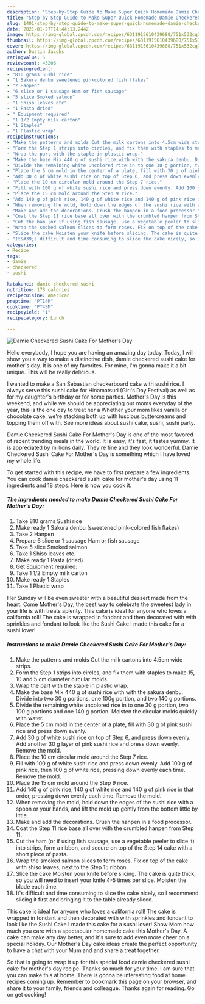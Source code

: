 ```yaml
---
description: "Step-by-Step Guide to Make Super Quick Homemade Damie Checkered Sushi Cake For Mother&amp;#39;s Day"
title: "Step-by-Step Guide to Make Super Quick Homemade Damie Checkered Sushi Cake For Mother&amp;#39;s Day"
slug: 1401-step-by-step-guide-to-make-super-quick-homemade-damie-checkered-sushi-cake-for-mother-and-39-s-day
date: 2021-01-27T14:44:13.244Z
image: https://img-global.cpcdn.com/recipes/6311915610439680/751x532cq70/damie-checkered-sushi-cake-for-mothers-day-recipe-main-photo.jpg
thumbnail: https://img-global.cpcdn.com/recipes/6311915610439680/751x532cq70/damie-checkered-sushi-cake-for-mothers-day-recipe-main-photo.jpg
cover: https://img-global.cpcdn.com/recipes/6311915610439680/751x532cq70/damie-checkered-sushi-cake-for-mothers-day-recipe-main-photo.jpg
author: Dustin Jacobs
ratingvalue: 5
reviewcount: 43206
recipeingredient:
- "810 grams Sushi rice"
- "1 Sakura denbu sweetened pinkcolored fish flakes"
- "2 Hanpen"
- "6 slice or 1 sausage Ham or fish sausage"
- "5 slice Smoked salmon"
- "1 Shiso leaves etc"
- "1 Pasta dried"
- " Equipment required"
- "1 1/2 Empty milk carton"
- "1 Staples"
- "1 Plastic wrap"
recipeinstructions:
- "Make the patterns and molds Cut the milk cartons into 4.5cm wide strips."
- "Form the Step 1 strips into circles, and fix them with staples to make 15, 10 and 5 cm diameter circular molds."
- "Wrap the part with the staple in plastic wrap."
- "Make the base Mix 440 g of sushi rice with with the sakura denbu. Divide into two 30 g portions, one 100g  portion, and two 140 g portions."
- "Divide the remaining white uncolored rice in to one 30 g portion, two 100 g portions and one 140 g portion. Moisten the circular molds quickly with water."
- "Place the 5 cm mold in the center of a plate, fill with 30 g of pink sushi rice and press down evenly."
- "Add 30 g of white sushi rice on top of Step 6, and press down evenly. Add another 30 g layer of pink sushi rice and press down evenly. Remove the mold."
- "Place the 10 cm circular mold around the Step 7 rice."
- "Fill with 100 g of white sushi rice and press down evenly. Add 100 g of pink rice, then 100 g of white rice, pressing down evenly each time. Remove the mold."
- "Place the 15 cm mold around the Step 9 rice."
- "Add 140 g of pink rice, 140 g of white rice and 140 g of pink rice in that order, pressing down evenly each time. Remove the mold."
- "When removing the mold, hold down the edges of the sushi rice with a spoon or your hands, and lift the mold up gently from the bottom little by little."
- "Make and add the decorations. Crush the hanpen in a food processor."
- "Coat the Step 11 rice base all over with the crumbled hanpen from Step 11."
- "Cut the ham (or if using fish sausage, use a vegetable peeler to slice it) into strips, form a ribbon, and secure on top of the Step 14 cake with a short piece of pasta."
- "Wrap the smoked salmon slices to form roses. Fix on top of the cake with shiso leaves, next to the Step 15 ribbon."
- "Slice the cake Moisten your knife before slicing. The cake is quite thick, so you will need to insert your knife 4-5 times per slice. Moisten the blade each time."
- "It&#39;s difficult and time consuming to slice the cake nicely, so I recommend slicing it first and bringing it to the table already sliced."
categories:
- Recipe
tags:
- damie
- checkered
- sushi

katakunci: damie checkered sushi 
nutrition: 178 calories
recipecuisine: American
preptime: "PT14M"
cooktime: "PT45M"
recipeyield: "1"
recipecategory: Lunch

---
```



![Damie Checkered Sushi Cake For Mother&#39;s Day](https://img-global.cpcdn.com/recipes/6311915610439680/751x532cq70/damie-checkered-sushi-cake-for-mothers-day-recipe-main-photo.jpg)

Hello everybody, I hope you are having an amazing day today. Today, I will show you a way to make a distinctive dish, damie checkered sushi cake for mother&#39;s day. It is one of my favorites. For mine, I'm gonna make it a bit unique. This will be really delicious.

I wanted to make a San Sebastian checkerboard cake with sushi rice. I always serve this sushi cake for Hinamatsuri (Girl&#39;s Day Festival) as well as for my daughter&#39;s birthday or for home parties. Mother&#39;s Day is this weekend, and while we should be appreciating our moms everyday of the year, this is the one day to treat her a Whether your mom likes vanilla or chocolate cake, we&#39;re stacking both up with luscious buttercreams and topping them off with. See more ideas about sushi cake, sushi, sushi party.

Damie Checkered Sushi Cake For Mother&#39;s Day is one of the most favored of recent trending meals in the world. It is easy, it's fast, it tastes yummy. It is appreciated by millions daily. They're fine and they look wonderful. Damie Checkered Sushi Cake For Mother&#39;s Day is something which I have loved my whole life.


To get started with this recipe, we have to first prepare a few ingredients. You can cook damie checkered sushi cake for mother&#39;s day using 11 ingredients and 18 steps. Here is how you cook it.

<!--inarticleads1-->

##### The ingredients needed to make Damie Checkered Sushi Cake For Mother&#39;s Day:

1. Take 810 grams Sushi rice
1. Make ready 1 Sakura denbu (sweetened pink-colored fish flakes)
1. Take 2 Hanpen
1. Prepare 6 slice or 1 sausage Ham or fish sausage
1. Take 5 slice Smoked salmon
1. Take 1 Shiso leaves etc.
1. Make ready 1 Pasta (dried)
1. Get  Equipment required:
1. Take 1 1/2 Empty milk carton
1. Make ready 1 Staples
1. Take 1 Plastic wrap


Her Sunday will be even sweeter with a beautiful dessert made from the heart. Come Mother&#39;s Day, the best way to celebrate the sweetest lady in your life is with treats aplenty. This cake is ideal for anyone who loves a california roll! The cake is wrapped in fondant and then decorated with with sprinkles and fondant to look like the Sushi Cake I made this cake for a sushi lover! 

<!--inarticleads2-->

##### Instructions to make Damie Checkered Sushi Cake For Mother&#39;s Day:

1. Make the patterns and molds Cut the milk cartons into 4.5cm wide strips.
1. Form the Step 1 strips into circles, and fix them with staples to make 15, 10 and 5 cm diameter circular molds.
1. Wrap the part with the staple in plastic wrap.
1. Make the base Mix 440 g of sushi rice with with the sakura denbu. Divide into two 30 g portions, one 100g  portion, and two 140 g portions.
1. Divide the remaining white uncolored rice in to one 30 g portion, two 100 g portions and one 140 g portion. Moisten the circular molds quickly with water.
1. Place the 5 cm mold in the center of a plate, fill with 30 g of pink sushi rice and press down evenly.
1. Add 30 g of white sushi rice on top of Step 6, and press down evenly. Add another 30 g layer of pink sushi rice and press down evenly. Remove the mold.
1. Place the 10 cm circular mold around the Step 7 rice.
1. Fill with 100 g of white sushi rice and press down evenly. Add 100 g of pink rice, then 100 g of white rice, pressing down evenly each time. Remove the mold.
1. Place the 15 cm mold around the Step 9 rice.
1. Add 140 g of pink rice, 140 g of white rice and 140 g of pink rice in that order, pressing down evenly each time. Remove the mold.
1. When removing the mold, hold down the edges of the sushi rice with a spoon or your hands, and lift the mold up gently from the bottom little by little.
1. Make and add the decorations. Crush the hanpen in a food processor.
1. Coat the Step 11 rice base all over with the crumbled hanpen from Step 11.
1. Cut the ham (or if using fish sausage, use a vegetable peeler to slice it) into strips, form a ribbon, and secure on top of the Step 14 cake with a short piece of pasta.
1. Wrap the smoked salmon slices to form roses. Fix on top of the cake with shiso leaves, next to the Step 15 ribbon.
1. Slice the cake Moisten your knife before slicing. The cake is quite thick, so you will need to insert your knife 4-5 times per slice. Moisten the blade each time.
1. It&#39;s difficult and time consuming to slice the cake nicely, so I recommend slicing it first and bringing it to the table already sliced.


This cake is ideal for anyone who loves a california roll! The cake is wrapped in fondant and then decorated with with sprinkles and fondant to look like the Sushi Cake I made this cake for a sushi lover! Show Mom how much you care with a spectacular homemade cake this Mother&#39;s Day. A cake can make any day better, and it&#39;s sure to add even more cheer on a special holiday. Our Mother&#39;s Day cake ideas create the perfect opportunity to have a chat with your Mum and and share a treat together. 

So that is going to wrap it up for this special food damie checkered sushi cake for mother&#39;s day recipe. Thanks so much for your time. I am sure that you can make this at home. There is gonna be interesting food at home recipes coming up. Remember to bookmark this page on your browser, and share it to your family, friends and colleague. Thanks again for reading. Go on get cooking!

